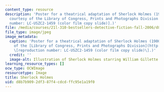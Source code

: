 ```yaml
---
content_type: resource
description: 'Poster for a theatrical adaptation of Sherlock Holmes (1900). (Image
  courtesy of the Library of Congress, Prints and Photographs Division [reproduction
  number: LC-USZC2-1459 (color film copy slide)].)'
file: /media/courses/21l-310-bestsellers-detective-fiction-fall-2006/d8b7b9092df387f4cdcdffc95e1a19f0_21l-310f06.jpg
file_type: image/jpeg
image_metadata:
  caption: 'Poster for a theatrical adaptation of Sherlock Holmes (1900). (Image courtesy
    of the [Library of Congress, Prints and Photographs Division](http://www.loc.gov/rr/print/)
    \[reproduction number: LC-USZC2-1459 (color film copy slide)\].)'
  credit: ''
  image-alt: Illustration of Sherlock Holmes starring William Gillette.
learning_resource_types: []
ocw_type: OCWImage
resourcetype: Image
title: Sherlock Holmes
uid: d8b7b909-2df3-87f4-cdcd-ffc95e1a19f0
---
```

